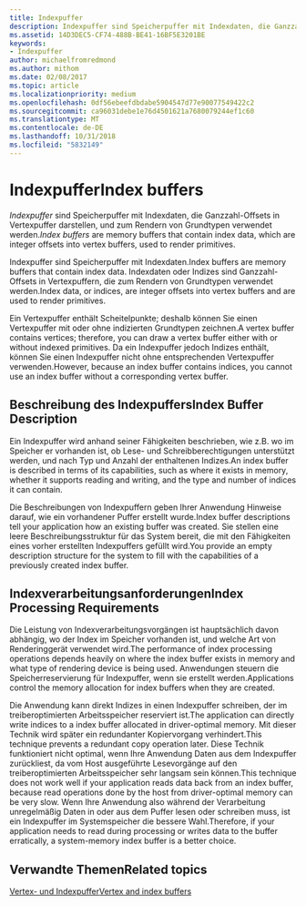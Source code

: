```yaml
---
title: Indexpuffer
description: Indexpuffer sind Speicherpuffer mit Indexdaten, die Ganzzahl-Offsets in Vertexpuffer darstellen, und zum Rendern von Grundtypen verwendet werden.
ms.assetid: 14D3DEC5-CF74-488B-BE41-16BF5E3201BE
keywords:
- Indexpuffer
author: michaelfromredmond
ms.author: mithom
ms.date: 02/08/2017
ms.topic: article
ms.localizationpriority: medium
ms.openlocfilehash: 0df56ebeefdbdabe5904547d77e90077549422c2
ms.sourcegitcommit: ca96031debe1e76d4501621a7680079244ef1c60
ms.translationtype: MT
ms.contentlocale: de-DE
ms.lasthandoff: 10/31/2018
ms.locfileid: "5832149"
---
```

# <a name="index-buffers"></a><span data-ttu-id="3957d-104">Indexpuffer</span><span class="sxs-lookup"><span data-stu-id="3957d-104">Index buffers</span></span>


<span data-ttu-id="3957d-105">*Indexpuffer* sind Speicherpuffer mit Indexdaten, die Ganzzahl-Offsets in Vertexpuffer darstellen, und zum Rendern von Grundtypen verwendet werden.</span><span class="sxs-lookup"><span data-stu-id="3957d-105">*Index buffers* are memory buffers that contain index data, which are integer offsets into vertex buffers, used to render primitives.</span></span>

<span data-ttu-id="3957d-106">Indexpuffer sind Speicherpuffer mit Indexdaten.</span><span class="sxs-lookup"><span data-stu-id="3957d-106">Index buffers are memory buffers that contain index data.</span></span> <span data-ttu-id="3957d-107">Indexdaten oder Indizes sind Ganzzahl-Offsets in Vertexpuffern, die zum Rendern von Grundtypen verwendet werden.</span><span class="sxs-lookup"><span data-stu-id="3957d-107">Index data, or indices, are integer offsets into vertex buffers and are used to render primitives.</span></span>

<span data-ttu-id="3957d-108">Ein Vertexpuffer enthält Scheitelpunkte; deshalb können Sie einen Vertexpuffer mit oder ohne indizierten Grundtypen zeichnen.</span><span class="sxs-lookup"><span data-stu-id="3957d-108">A vertex buffer contains vertices; therefore, you can draw a vertex buffer either with or without indexed primitives.</span></span> <span data-ttu-id="3957d-109">Da ein Indexpuffer jedoch Indizes enthält, können Sie einen Indexpuffer nicht ohne entsprechenden Vertexpuffer verwenden.</span><span class="sxs-lookup"><span data-stu-id="3957d-109">However, because an index buffer contains indices, you cannot use an index buffer without a corresponding vertex buffer.</span></span>

## <a name="span-idindexbufferdescriptionspanspan-idindexbufferdescriptionspanspan-idindexbufferdescriptionspanindex-buffer-description"></a><span data-ttu-id="3957d-110"><span id="Index_Buffer_Description"></span><span id="index_buffer_description"></span><span id="INDEX_BUFFER_DESCRIPTION"></span>Beschreibung des Indexpuffers</span><span class="sxs-lookup"><span data-stu-id="3957d-110"><span id="Index_Buffer_Description"></span><span id="index_buffer_description"></span><span id="INDEX_BUFFER_DESCRIPTION"></span>Index Buffer Description</span></span>


<span data-ttu-id="3957d-111">Ein Indexpuffer wird anhand seiner Fähigkeiten beschrieben, wie z.B. wo im Speicher er vorhanden ist, ob Lese- und Schreibberechtigungen unterstützt werden, und nach Typ und Anzahl der enthaltenen Indizes.</span><span class="sxs-lookup"><span data-stu-id="3957d-111">An index buffer is described in terms of its capabilities, such as where it exists in memory, whether it supports reading and writing, and the type and number of indices it can contain.</span></span>

<span data-ttu-id="3957d-112">Die Beschreibungen von Indexpuffern geben Ihrer Anwendung Hinweise darauf, wie ein vorhandener Puffer erstellt wurde.</span><span class="sxs-lookup"><span data-stu-id="3957d-112">Index buffer descriptions tell your application how an existing buffer was created.</span></span> <span data-ttu-id="3957d-113">Sie stellen eine leere Beschreibungsstruktur für das System bereit, die mit den Fähigkeiten eines vorher erstellten Indexpuffers gefüllt wird.</span><span class="sxs-lookup"><span data-stu-id="3957d-113">You provide an empty description structure for the system to fill with the capabilities of a previously created index buffer.</span></span>

## <a name="span-idindexprocessingrequirementsspanspan-idindexprocessingrequirementsspanspan-idindexprocessingrequirementsspanindex-processing-requirements"></a><span data-ttu-id="3957d-114"><span id="Index_Processing_Requirements"></span><span id="index_processing_requirements"></span><span id="INDEX_PROCESSING_REQUIREMENTS"></span>Indexverarbeitungsanforderungen</span><span class="sxs-lookup"><span data-stu-id="3957d-114"><span id="Index_Processing_Requirements"></span><span id="index_processing_requirements"></span><span id="INDEX_PROCESSING_REQUIREMENTS"></span>Index Processing Requirements</span></span>


<span data-ttu-id="3957d-115">Die Leistung von Indexverarbeitungsvorgängen ist hauptsächlich davon abhängig, wo der Index im Speicher vorhanden ist, und welche Art von Renderinggerät verwendet wird.</span><span class="sxs-lookup"><span data-stu-id="3957d-115">The performance of index processing operations depends heavily on where the index buffer exists in memory and what type of rendering device is being used.</span></span> <span data-ttu-id="3957d-116">Anwendungen steuern die Speicherreservierung für Indexpuffer, wenn sie erstellt werden.</span><span class="sxs-lookup"><span data-stu-id="3957d-116">Applications control the memory allocation for index buffers when they are created.</span></span>

<span data-ttu-id="3957d-117">Die Anwendung kann direkt Indizes in einen Indexpuffer schreiben, der im treiberoptimierten Arbeitsspeicher reserviert ist.</span><span class="sxs-lookup"><span data-stu-id="3957d-117">The application can directly write indices to a index buffer allocated in driver-optimal memory.</span></span> <span data-ttu-id="3957d-118">Mit dieser Technik wird später ein redundanter Kopiervorgang verhindert.</span><span class="sxs-lookup"><span data-stu-id="3957d-118">This technique prevents a redundant copy operation later.</span></span> <span data-ttu-id="3957d-119">Diese Technik funktioniert nicht optimal, wenn Ihre Anwendung Daten aus dem Indexpuffer zurückliest, da vom Host ausgeführte Lesevorgänge auf den treiberoptimierten Arbeitsspeicher sehr langsam sein können.</span><span class="sxs-lookup"><span data-stu-id="3957d-119">This technique does not work well if your application reads data back from an index buffer, because read operations done by the host from driver-optimal memory can be very slow.</span></span> <span data-ttu-id="3957d-120">Wenn Ihre Anwendung also während der Verarbeitung unregelmäßig Daten in oder aus dem Puffer lesen oder schreiben muss, ist ein Indexpuffer im Systemspeicher die bessere Wahl.</span><span class="sxs-lookup"><span data-stu-id="3957d-120">Therefore, if your application needs to read during processing or writes data to the buffer erratically, a system-memory index buffer is a better choice.</span></span>

## <a name="span-idrelated-topicsspanrelated-topics"></a><span data-ttu-id="3957d-121"><span id="related-topics"></span>Verwandte Themen</span><span class="sxs-lookup"><span data-stu-id="3957d-121"><span id="related-topics"></span>Related topics</span></span>


[<span data-ttu-id="3957d-122">Vertex- und Indexpuffer</span><span class="sxs-lookup"><span data-stu-id="3957d-122">Vertex and index buffers</span></span>](vertex-and-index-buffers.md)

 

 




